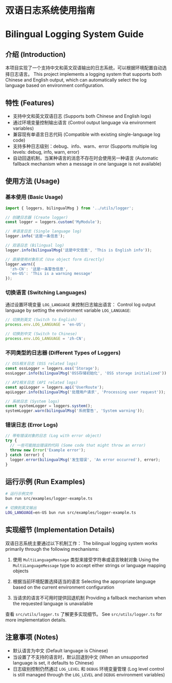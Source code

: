 # 双语日志系统使用指南
# Bilingual Logging System Guide

## 介绍 (Introduction)

本项目实现了一个支持中文和英文双语输出的日志系统，可以根据环境配置自动选择日志语言。
This project implements a logging system that supports both Chinese and English output, which can automatically select the log language based on environment configuration.

## 特性 (Features)

- 支持中文和英文双语日志 (Supports both Chinese and English logs)
- 通过环境变量控制输出语言 (Control output language via environment variables)
- 兼容现有单语言日志代码 (Compatible with existing single-language log code)
- 支持多种日志级别：debug、info、warn、error (Supports multiple log levels: debug, info, warn, error)
- 自动回退机制，当某种语言的消息不存在时会使用另一种语言 (Automatic fallback mechanism when a message in one language is not available)

## 使用方法 (Usage)

### 基本使用 (Basic Usage)

```typescript
import { loggers, bilingualMsg } from '../utils/logger';

// 创建日志器 (Create logger)
const logger = loggers.custom('MyModule');

// 单语言日志 (Single language log)
logger.info('这是一条信息');

// 双语日志 (Bilingual log)
logger.info(bilingualMsg('这是中文信息', 'This is English info'));

// 直接使用对象形式 (Use object form directly)
logger.warn({
  'zh-CN': '这是一条警告信息',
  'en-US': 'This is a warning message'
});
```

### 切换语言 (Switching Languages)

通过设置环境变量 `LOG_LANGUAGE` 来控制日志输出语言：
Control log output language by setting the environment variable `LOG_LANGUAGE`:

```typescript
// 切换到英文 (Switch to English)
process.env.LOG_LANGUAGE = 'en-US';

// 切换到中文 (Switch to Chinese)
process.env.LOG_LANGUAGE = 'zh-CN';
```

### 不同类型的日志器 (Different Types of Loggers)

```typescript
// OSS相关日志 (OSS related logs)
const ossLogger = loggers.oss('Storage');
ossLogger.info(bilingualMsg('OSS存储初始化', 'OSS storage initialized'));

// API相关日志 (API related logs)
const apiLogger = loggers.api('UserRoute');
apiLogger.info(bilingualMsg('处理用户请求', 'Processing user request'));

// 系统日志 (System logs)
const systemLogger = loggers.system();
systemLogger.warn(bilingualMsg('系统警告', 'System warning'));
```

### 错误日志 (Error Logs)

```typescript
// 带有错误对象的日志 (Log with error object)
try {
  // 一些可能抛出错误的代码 (Some code that might throw an error)
  throw new Error('Example error');
} catch (error) {
  logger.error(bilingualMsg('发生错误', 'An error occurred'), error);
}
```

## 运行示例 (Run Examples)

```bash
# 运行示例文件
bun run src/examples/logger-example.ts

# 切换到英文输出
LOG_LANGUAGE=en-US bun run src/examples/logger-example.ts
```

## 实现细节 (Implementation Details)

双语日志系统主要通过以下机制工作：
The bilingual logging system works primarily through the following mechanisms:

1. 使用 `MultiLanguageMessage` 类型来接受字符串或语言映射对象
   Using the `MultiLanguageMessage` type to accept either strings or language mapping objects

2. 根据当前环境配置选择适当的语言
   Selecting the appropriate language based on the current environment configuration

3. 当请求的语言不可用时提供回退机制
   Providing a fallback mechanism when the requested language is unavailable

查看 `src/utils/logger.ts` 了解更多实现细节。
See `src/utils/logger.ts` for more implementation details.

## 注意事项 (Notes)

- 默认语言为中文 (Default language is Chinese)
- 当设置了不支持的语言时，默认回退到中文 (When an unsupported language is set, it defaults to Chinese)
- 日志级别控制仍然通过 `LOG_LEVEL` 和 `DEBUG` 环境变量管理 (Log level control is still managed through the `LOG_LEVEL` and `DEBUG` environment variables)